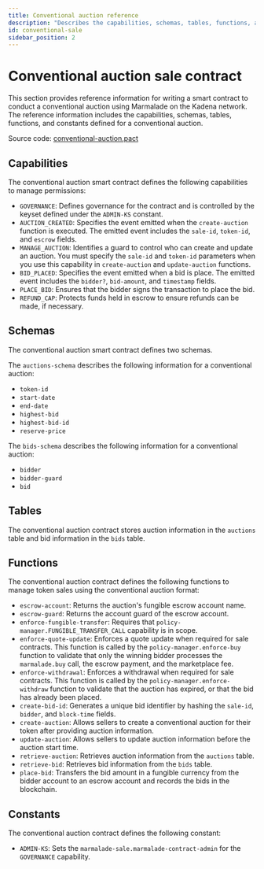 ```yaml
---
title: Conventional auction reference 
description: "Describes the capabilities, schemas, tables, functions, and constants defined in the sales-specific contracts for a conventional auction."
id: conventional-sale
sidebar_position: 2
---
```


# Conventional auction sale contract

This section provides reference information for writing a smart contract to conduct a conventional auction using Marmalade on the Kadena network.
The reference information includes the capabilities, schemas, tables, functions, and constants defined for a conventional auction.

Source code: [conventional-auction.pact](https://github.com/kadena-io/marmalade/blob/main/pact/sale-contracts/conventional-auction/conventional-auction.pact)

## Capabilities

The conventional auction smart contract defines the following capabilities to manage permissions:

- `GOVERNANCE`: Defines governance for the contract and is controlled by the keyset defined under the `ADMIN-KS` constant.
- `AUCTION_CREATED`: Specifies the event emitted when the `create-auction` function is executed. The emitted event includes the `sale-id`, `token-id`, and  `escrow` fields.
- `MANAGE_AUCTION`:  Identifies a guard to control who can create and update an auction. You must specify the `sale-id` and `token-id` parameters when you use this capability in `create-auction` and `update-auction` functions.
- `BID_PLACED`: Specifies the event emitted when a bid is place. The emitted event includes the `bidder?`, `bid-amount`, and  `timestamp` fields.
- `PLACE_BID`: Ensures that the bidder signs the transaction to place the bid.
- `REFUND_CAP`: Protects funds held in escrow to ensure refunds can be made, if necessary.

## Schemas

The conventional auction smart contract defines two schemas.

The `auctions-schema` describes the following information for a conventional auction: 

- `token-id`
- `start-date`
- `end-date`
- `highest-bid`
- `highest-bid-id`
- `reserve-price`

The `bids-schema` describes the following information for a conventional auction: 

- `bidder`
- `bidder-guard`
- `bid`

## Tables

The conventional auction contract stores auction information in the `auctions` table and bid information in the `bids` table.

## Functions

The conventional auction contract defines the following functions to manage token sales using the conventional auction format:

- `escrow-account`: Returns the auction's fungible escrow account name.
- `escrow-guard`: Returns the account guard of the escrow account.
- `enforce-fungible-transfer`: Requires that `policy-manager.FUNGIBLE_TRANSFER_CALL` capability is in scope.
- `enforce-quote-update`: Enforces a quote update when required for sale contracts. This function is called by the `policy-manager.enforce-buy` function to validate that only the winning bidder processes the `marmalade.buy` call, the escrow payment, and the marketplace fee.
- `enforce-withdrawal`: Enforces a withdrawal when required for sale contracts. This function is called by the `policy-manager.enforce-withdraw` function to validate that the auction has expired, or that the bid has already been placed.
- `create-bid-id`: Generates a unique bid identifier by hashing the `sale-id`, `bidder`, and `block-time` fields.
- `create-auction`: Allows sellers to create a conventional auction for their token after providing auction information.
- `update-auction`: Allows sellers to update auction information before the auction start time.
- `retrieve-auction`: Retrieves auction information from the `auctions` table.
- `retrieve-bid`: Retrieves bid information from the `bids` table.
- `place-bid`: Transfers the bid amount in a fungible currency from the bidder account to an escrow account and records the bids in the blockchain.

## Constants

The conventional auction contract defines the following constant:

- `ADMIN-KS`: Sets the `marmalade-sale.marmalade-contract-admin` for the `GOVERNANCE` capability.

